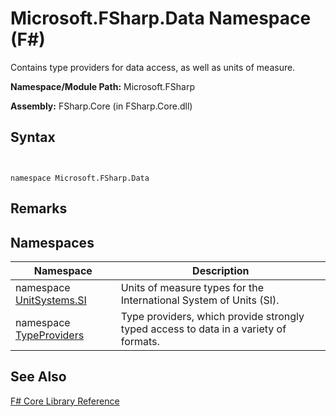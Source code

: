 # Microsoft.FSharp.Data Namespace (F#)

Contains type providers for data access, as well as units of measure.

**Namespace/Module Path:** Microsoft.FSharp

**Assembly:** FSharp.Core (in FSharp.Core.dll)


## Syntax


```


namespace Microsoft.FSharp.Data

```



## Remarks

## Namespaces


|Namespace|Description|
|---------|-----------|
|namespace [UnitSystems.SI](http://msdn.microsoft.com/en-us/library/0e855842-765f-4d2c-9bbc-51c6601cef37)|Units of measure types for the International System of Units (SI).|
|namespace [TypeProviders](http://msdn.microsoft.com/en-us/library/a858f859-047a-44ab-945b-8731d7a0e6e3)|Type providers, which provide strongly typed access to data in a variety of formats.|

## See Also
[F&#35; Core Library Reference](FSharp-Core-Library-Reference.md)

